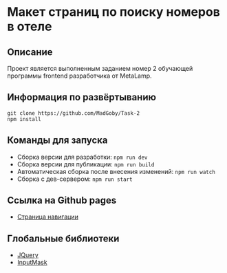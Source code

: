 # Макет страниц по поиску номеров в отеле

## Описание

Проект является выполненным заданием номер 2 обучающей программы frontend разработчика от MetaLamp.

## Информация по развёртыванию
```
git clone https://github.com/MadGoby/Task-2
npm install
```
## Команды для запуска

- Сборка версии для разработки: `npm run dev`
- Сборка версии для публикации: `npm run build`
- Автоматическая сборка после внесения изменений: `npm run watch`
- Сборка с дев-сервером: `npm run start`

## Ссылка на Github pages

- [Страница навигации](https://madgoby.github.io/Task-2/gh-pages/index.html)

## Глобальные библиотеки

- [JQuery](https://jquery.com/)
- [InputMask](https://www.npmjs.com/package/inputmask/v/5.0.6-beta.15)

